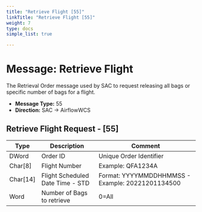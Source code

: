 ```yaml
---
title: "Retrieve Flight [55]"
linkTitle: "Retrieve Flight [55]"
weight: 7
type: docs
simple_list: true

---
```


# Message: Retrieve Flight

The Retrieval Order message used by SAC to request releasing all bags or specific number of bags for a flight.

- **Message Type:** 55
- **Direction:** SAC  → AirflowWCS

<!-- -->

## Retrieve Flight Request - [55]

|Type |Description |Comment|
|-----|------------|------------|
|DWord | Order ID | Unique Order Identifier |
|Char[8]|Flight Number  |Example: QFA1234A|
|Char[14]|Flight Scheduled Date Time - STD| Format: YYYYMMDDHHMMSS - Example: 20221201134500|
|Word |Number of Bags to retrieve |0=All|


